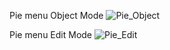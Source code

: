 Pie menu Object Mode
![Pie_Object](https://github.com/user-attachments/assets/365bd2ab-c899-4156-8bb5-a4c20ecea454)

Pie menu Edit Mode
![Pie_Edit](https://github.com/user-attachments/assets/39c1e85a-e7b9-44a8-8249-a830f82d6c09)
